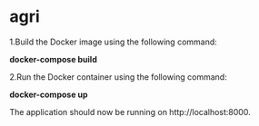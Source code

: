﻿# agri
1.Build the Docker image using the following command:

**docker-compose build**

2.Run the Docker container using the following command:

**docker-compose up**


The application should now be running on http://localhost:8000.

